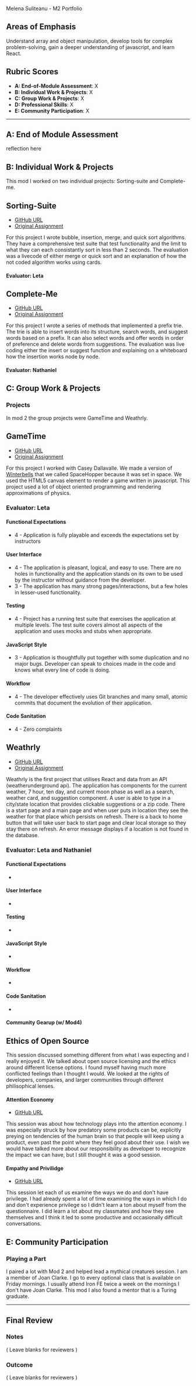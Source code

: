 Melena Suliteanu - M2 Portfolio

## Areas of Emphasis

Understand array and object manipulation, develop tools for complex problem-solving, gain a deeper understanding of javascript, and learn React.

## Rubric Scores

* **A: End-of-Module Assessment**: X
* **B: Individual Work & Projects**: X
* **C: Group Work & Projects**: X
* **D: Professional Skills**: X
* **E: Community Participation**: X

-----------------------

## A: End of Module Assessment

reflection here

## B: Individual Work & Projects

This mod I worked on two individual projects: Sorting-suite and Complete-me.

## Sorting-Suite

* [GitHub URL](https://github.com/farmermel/sorting-suite)
* [Original Assignment](http://frontend.turing.io/projects/sorting-suite.html)

For this project I wrote bubble, insertion, merge, and quick sort algorithms. They have a comprehensive test suite that test functionality and the limit to what they can each consistantly sort in less than 2 seconds. The evaluation was a livecode of either merge or quick sort and an explanation of how the not coded algorithm works using cards.

#### Evaluator: Leta


## Complete-Me

* [GitHub URL](https://github.com/farmermel/complete-me)
* [Original Assignment](http://frontend.turing.io/projects/complete-me.html)

For this project I wrote a series of methods that implemented a prefix trie. The trie is able to insert words into its structure, search words, and suggest words based on a prefix. It can also select words and offer words in order of preference and delete words from suggestions. The evaluation was live coding either the insert or suggest function and explaining on a whiteboard how the insertion works node by node.

#### Evaluator: Nathaniel


## C: Group Work & Projects

### Projects

In mod 2 the group projects were GameTime and Weathrly.

## GameTime

* [GitHub URL](https://github.com/farmermel/game-time)
* [Original Assignment](http://frontend.turing.io/projects/game-time.html)

For this project I worked with Casey Dallavalle. We made a version of [Winterbells](http://www.ferryhalim.com/orisinal/g3/bells.htm) that we called SpaceHopper because it was set in space. We used the HTML5 canvas element to render a game written in javascript. This project used a lot of object oriented programming and rendering approximations of physics. 

### Evaluator: Leta

#### Functional Expectations

* 4 - Application is fully playable and exceeds the expectations set by instructors

#### User Interface

* 4 - The application is pleasant, logical, and easy to use. There are no holes in functionality and the application stands on its own to be used by the instructor without guidance from the developer.
* 3 - The application has many strong pages/interactions, but a few holes in lesser-used functionality.

#### Testing

* 4 - Project has a running test suite that exercises the application at multiple levels. The test suite covers almost all aspects of the application and uses mocks and stubs when appropriate.

#### JavaScript Style

* 3 - Application is thoughtfully put together with some duplication and no major bugs. Developer can speak to choices made in the code and knows what every line of code is doing.

#### Workflow

* 4 - The developer effectively uses Git branches and many small, atomic commits that document the evolution of their application.

#### Code Sanitation

* 4 - Zero complaints



## Weathrly

* [GitHub URL](https://github.com/farmermel/weatherly)
* [Original Assignment](http://frontend.turing.io/projects/weathrly.html)

Weathrly is the first project that utilises React and data from an API (weatherunderground api). The application has components for the current weather, 7 hour, ten day, and current moon phase as well as a search, weather card, and suggestion component. A user is able to type in a city/state location that provides clickable suggestions or a zip code. There is a start page and a main page and when user puts in location they see the weather for that place which persists on refresh. There is a back to home button that will take user back to start page and clear local storage so they stay there on refresh. An error message displays if a location is not found in the database.

### Evaluator: Leta and Nathaniel

#### Functional Expectations

* 

#### User Interface

* 

#### Testing

* 

#### JavaScript Style

* 

#### Workflow

* 

#### Code Sanitation

*



#### Community Gearup (w/ Mod4)

## Ethics of Open Source

This session discussed something different from what I was expecting and I really enjoyed it. We talked about open source licensing and the ethics around different license options. I found myself having much more conflicted feelings than I thought I would. We looked at the rights of developers, companies, and larger communities through different philisophical lenses.

#### Attention Economy

* [GitHub URL](https://github.com/turingschool/gear-up/blob/master/Attention_Economy.md)

This session was about how technology plays into the attention economy. I was especially struck by how predatory some products can be, explicitly preying on tendencies of the human brain so that people will keep using a product, even past the point where they feel good about their use. I wish we would have talked more about our responsibility as developer to recognize the impact we can have, but I still thought it was a good session.

#### Empathy and Privilidge

* [GitHub URL](https://github.com/turingschool/gear-up/blob/master/empathy.markdown)

This session let each of us examine the ways we do and don't have privilege. I had already spent a lot of time examining the ways in which I do and don't experience privilege so I didn't learn a ton about myself from the questionnaire. I did learn a lot about my classmates and how they see themselves and I think it led to some productive and occasionally difficult conversations.


## E: Community Participation

### Playing a Part

I paired a lot with Mod 2 and helped lead a mythical creatures session. I am a member of Joan Clarke. I go to every optional class that is available on Friday mornings. I usually attend Iron FE twice a week on the mornings I don't have Joan Clarke. This mod I also found a mentor that is a Turing graduate.

------------------

## Final Review

### Notes

( Leave blanks for reviewers )

### Outcome

( Leave blanks for reviewers )
